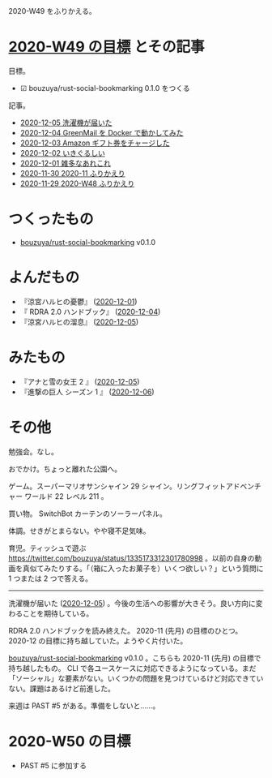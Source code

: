 2020-W49 をふりかえる。

# [2020-W49 の目標][2020-11-29] とその記事

目標。

- ☑ bouzuya/rust-social-bookmarking 0.1.0 をつくる

記事。

- [2020-12-05 洗濯機が届いた][2020-12-05]
- [2020-12-04 GreenMail を Docker で動かしてみた][2020-12-04]
- [2020-12-03 Amazon ギフト券をチャージした][2020-12-03]
- [2020-12-02 いきぐるしい][2020-12-02]
- [2020-12-01 雑多なあれこれ][2020-12-01]
- [2020-11-30 2020-11 ふりかえり][2020-11-30]
- [2020-11-29 2020-W48 ふりかえり][2020-11-29]

# つくったもの

- [bouzuya/rust-social-bookmarking][] v0.1.0

# よんだもの

- 『涼宮ハルヒの憂鬱』 ([2020-12-01][])
- 『 RDRA 2.0 ハンドブック』 ([2020-12-04][])
- 『涼宮ハルヒの溜息』 ([2020-12-05][])

# みたもの

- 『アナと雪の女王 2 』 ([2020-12-05][])
- 『進撃の巨人 シーズン 1 』 ([2020-12-06][])

# その他

勉強会。なし。

おでかけ。ちょっと離れた公園へ。

ゲーム。スーパーマリオサンシャイン 29 シャイン。リングフィットアドベンチャー ワールド 22 レベル 211 。

買い物。 SwitchBot カーテンのソーラーパネル。

体調。せきがとまらない。やや寝不足気味。

育児。ティッシュで遊ぶ <https://twitter.com/bouzuya/status/1335173312301780998> 。以前の自身の動画を真似てみたりする。「（箱に入ったお菓子を）いくつ欲しい？」という質問に 1 つまたは 2 つで答える。

---

洗濯機が届いた ([2020-12-05][]) 。今後の生活への影響が大きそう。良い方向に変わることを期待している。

RDRA 2.0 ハンドブックを読み終えた。 2020-11 (先月) の目標のひとつ。 2020-12 の目標に持ち越していた。ようやく片付いた。

[bouzuya/rust-social-bookmarking][] v0.1.0 。こちらも 2020-11 (先月) の目標で持ち越したもの。 CLI で各ユースケースに対応できるようになっている。まだ「ソーシャル」な要素がない。いくつかの問題を見つけているけど対応できていない。課題はあるけど前進した。

来週は PAST #5 がある。準備をしないと……。

# 2020-W50 の目標

- PAST #5 に参加する

[2020-11-29]: https://blog.bouzuya.net/2020/11/29/
[2020-11-30]: https://blog.bouzuya.net/2020/11/30/
[2020-12-01]: https://blog.bouzuya.net/2020/12/01/
[2020-12-02]: https://blog.bouzuya.net/2020/12/02/
[2020-12-03]: https://blog.bouzuya.net/2020/12/03/
[2020-12-04]: https://blog.bouzuya.net/2020/12/04/
[2020-12-05]: https://blog.bouzuya.net/2020/12/05/
[2020-12-06]: https://blog.bouzuya.net/2020/12/06/
[bouzuya/rust-social-bookmarking]: https://github.com/bouzuya/rust-social-bookmarking
